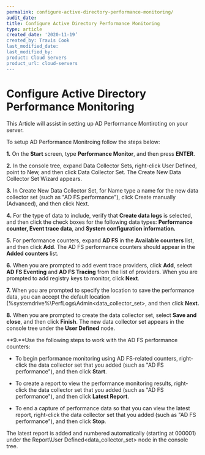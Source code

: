 ```yaml
---
permalink: configure-active-directory-performance-monitoring/
audit_date:
title: Configure Active Directory Performance Monitoring
type: article
created_date: '2020-11-19’
created_by: Travis Cook
last_modified_date:
last_modified_by:
product: Cloud Servers
product_url: cloud-servers
---
```



# Configure Active Directory Performance Monitoring #

This Article will assist in setting up AD Performance Montiroting on your server.

To setup AD Performance Monitroing follow the steps below:

**1.** On the **Start** screen, type **Performance Monitor**, and then press **ENTER**.

**2.** In the console tree, expand Data Collector Sets, right-click User Defined, point to New, and then click Data Collector Set. The Create New Data Collector Set Wizard appears.

**3.** In Create New Data Collector Set, for Name type a name for the new data collector set (such as "AD FS performance"), click Create manually (Advanced), and then click Next.

**4.** For the type of data to include, verify that **Create data logs** is selected, and then click the check boxes for the following data types: **Performance counter, Event trace data**, and **System configuration information.**

**5.** For performance counters, expand **AD FS** in the **Available counters** list, and then click **Add**. The AD FS performance counters should appear in the **Added counters** list.

**6.** When you are prompted to add event trace providers, click **Add**, select **AD FS Eventing** and **AD FS Tracing** from the list of providers. When you are prompted to add registry keys to monitor, click **Next**.

**7.** When you are prompted to specify the location to save the performance data, you can accept the default location (%systemdrive%\PerfLogs\Admin\<data_collector_set>, and then click **Next.**

**8.** When you are prompted to create the data collector set, select **Save and close**, and then click **Finish**. The new data collector set appears in the console tree under the **User Defined** node.

**9.**Use the following steps to work with the AD FS performance counters:

- To begin performance monitoring using AD FS-related counters, right-click the data collector set that you added (such as "AD FS performance"), and then click **Start**.

- To create a report to view the performance monitoring results, right-click the data collector set that you added (such as "AD FS performance"), and then click **Latest Report**.

- To end a capture of performance data so that you can view the latest report, right-click the data collector set that you added (such as "AD FS performance"), and then click **Stop**.

The latest report is added and numbered automatically (starting at 000001) under the Report\User Defined\<data_collector_set> node in the console tree.
